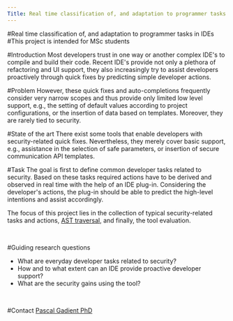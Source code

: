 ```yaml
---
Title: Real time classification of, and adaptation to programmer tasks in IDEs
---
```

#Real time classification of, and adaptation to programmer tasks in IDEs
#This project is intended for MSc students
<br><p>
#Introduction
Most developers trust in one way or another complex IDE's to compile and build their code.
Recent IDE's provide not only a plethora of refactoring and UI support, they also increasingly try to assist developers proactively through quick fixes by predicting simple developer actions.

#Problem
However, these quick fixes and auto-completions frequently consider very narrow scopes and thus provide only limited low level support, e.g., the setting of default values according to project configurations, or the insertion of data based on templates.
Moreover, they are rarely tied to security.

#State of the art
There exist some tools that enable developers with security-related quick fixes. Nevertheless, they merely cover basic support, e.g., assistance in the selection of safe parameters, or insertion of secure communication API templates.

#Task
The goal is first to define common developer tasks related to security.
Based on these tasks required actions have to be derived and observed in real time with the help of an IDE plug-in.
Considering the developer's actions, the plug-in should be able to predict the high-level intentions and assist accordingly.

The focus of this project lies in the collection of typical security-related tasks and actions, [AST traversal](https://en.wikipedia.org/wiki/Abstract_syntax_tree), and finally, the tool evaluation.
<br><p><br></p>

#Guiding research questions

-  What are everyday developer tasks related to security?
-  How and to what extent can an IDE provide proactive developer support?
-  What are the security gains using the tool?
<br><p><br></p>

#Contact 
[Pascal Gadient PhD](%base_url%/staff/PascalGadient)
